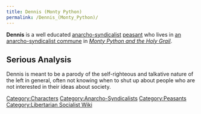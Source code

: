 ```yaml
---
title: Dennis (Monty Python)
permalink: /Dennis_(Monty_Python)/
---
```


**Dennis** is a well educated
[anarcho-syndicalist](Anarcho-Syndicalism.md "wikilink")
[peasant](Peasants.md "wikilink") who lives in [an anarcho-syndicalist
commune](An_Anarcho-Syndicalist_Commune_(Monty_Python).md "wikilink") in
[*Monty Python and the Holy
Grail*](Monty_Python_and_the_Holy_Grail_(Film).md "wikilink").

## Serious Analysis

Dennis is meant to be a parody of the self-righteous and talkative
nature of the left in general, often not knowing when to shut up about
people who are not interested in their ideas about society.

[Category:Characters](Category:Characters.md "wikilink")
[Category:Anarcho-Syndicalists](Category:Anarcho-Syndicalists.md "wikilink")
[Category:Peasants](Category:Peasants.md "wikilink") [Category:Libertarian
Socialist Wiki](Category:Libertarian_Socialist_Wiki.md "wikilink")